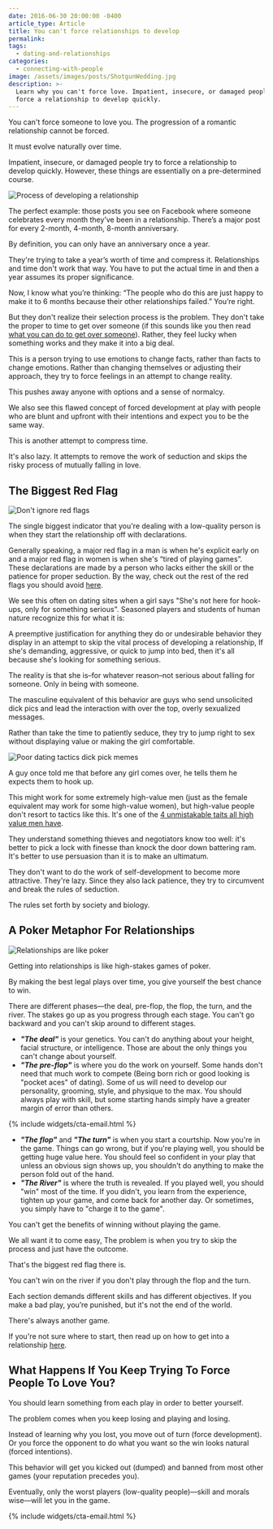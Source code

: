```yaml
---
date: 2016-06-30 20:00:00 -0400
article_type: Article
title: You can't force relationships to develop
permalink:
tags:
  - dating-and-relationships
categories:
  - connecting-with-people
image: /assets/images/posts/ShotgunWedding.jpg
description: >-
  Learn why you can't force love. Impatient, insecure, or damaged people try to
  force a relationship to develop quickly.
---
```

You can't force someone to love you. The progression of a romantic relationship cannot be forced.

It must evolve naturally over time.

Impatient, insecure, or damaged people try to force a relationship to develop quickly. However, these things are essentially on a pre-determined course.

![Process of developing a relationship](/assets/images/posts/courtship-process.jpg "There's a process to this.")

The perfect example: those posts you see on Facebook where someone celebrates every month they’ve been in a relationship. There’s a major post for every 2-month, 4-month, 8-month anniversary.

By definition, you can only have an anniversary once a year.

They're trying to take a year’s worth of time and compress it. Relationships and time don't work that way. You have to put the actual time in and then a year assumes its proper significance.

Now, I know what you’re thinking: “The people who do this are just happy to make it to 6 months because their other relationships failed.” You’re right.

But they don't realize their selection process is the problem. They don't take the proper to time to get over someone (if this sounds like you then read [what you can do to get over someone](/how-to-get-over-someone/)). Rather, they feel lucky when something works and they make it into a big deal.

This is a person trying to use emotions to change facts, rather than facts to change emotions. Rather than changing themselves or adjusting their approach, they try to force feelings in an attempt to change reality.

This pushes away anyone with options and a sense of normalcy.

We also see this flawed concept of forced development at play with people who are blunt and upfront with their intentions and expect you to be the same way.

This is another attempt to compress time.

It's also lazy. It attempts to remove the work of seduction and skips the risky process of mutually falling in love.

## The Biggest Red Flag

![Don't ignore red flags](/assets/images/posts/redflagtext.png "Don't ignore red flags")

The single biggest indicator that you're dealing with a low-quality person is when they start the relationship off with declarations.

Generally speaking, a major red flag in a man is when he's explicit early on and a major red flag in women is when she's “tired of playing games”. These declarations are made by a person who lacks either the skill or the patience for proper seduction. By the way, check out the rest of the red flags you should avoid [here](/red-flags-in-men/).

We see this often on dating sites when a girl says "She's not here for hook-ups, only for something serious". Seasoned players and students of human nature recognize this for what it is:

A preemptive justification for anything they do or undesirable behavior they display in an attempt to skip the vital process of developing a relationship, If she's demanding, aggressive, or quick to jump into bed, then it's all because she's looking for something serious.

The reality is that she is–for whatever reason–not serious about falling for someone. Only in being with someone.

The masculine equivalent of this behavior are guys who send unsolicited dick pics and lead the interaction with over the top, overly sexualized messages.

Rather than take the time to patiently seduce, they try to jump right to sex without displaying value or making the girl comfortable.

![Poor dating tactics dick pick memes](/assets/images/posts/dick-pic.jpg "Poor dating tactics dick pick memes")

A guy once told me that before any girl comes over, he tells them he expects them to hook up.

This might work for some extremely high-value men (just as the female equivalent may work for some high-value women), but high-value people don't resort to tactics like this. It's one of the [4 unmistakable taits all high value men have](/high-value-man/).

They understand something thieves and negotiators know too well: it's better to pick a lock with finesse than knock the door down battering ram. It's better to use persuasion than it is to make an ultimatum.

They don't want to do the work of self-development to become more attractive. They're lazy. Since they also lack patience, they try to circumvent and break the rules of seduction.

The rules set forth by society and biology.

## A Poker Metaphor For Relationships

![Relationships are like poker](/assets/images/posts/Poker.jpg "Relationships are like poker")

Getting into relationships is like high-stakes games of poker.

By making the best legal plays over time, you give yourself the best chance to win.

There are different phases—the deal, pre-flop, the flop, the turn, and the river. The stakes go up as you progress through each stage. You can't go backward and you can't skip around to different stages.

* ***"The deal"*** is your genetics. You can't do anything about your height, facial structure, or intelligence. Those are about the only things you can't change about yourself.
* ***"The pre-flop"*** is where you do the work on yourself. Some hands don't need that much work to compete (Being born rich or good looking is "pocket aces" of dating). Some of us will need to develop our personality, grooming, style, and physique to the max. You should always play with skill, but some starting hands simply have a greater margin of error than others.

{% include widgets/cta-email.html %}

* ***"The flop"*** and ***"The turn"*** is when you start a courtship. Now you're in the game. Things can go wrong, but if you're playing well, you should be getting huge value here. You should feel so confident in your play that unless an obvious sign shows up, you shouldn't do anything to make the person fold out of the hand.
* ***"The River"*** is where the truth is revealed. If you played well, you should "win" most of the time. If you didn't, you learn from the experience, tighten up your game, and come back for another day. Or sometimes, you simply have to "charge it to the game".

You can't get the benefits of winning without playing the game.

We all want it to come easy, The problem is when you try to skip the process and just have the outcome.

That's the biggest red flag there is.

You can't win on the river if you don't play through the flop and the turn.

Each section demands different skills and has different objectives. If you make a bad play, you’re punished, but it's not the end of the world.

There's always another game.

If you're not sure where to start, then read up on how to get into a relationship [here](/how-to-get-into-a-relationship/).

## What Happens If You Keep Trying To Force People To Love You?

You should learn something from each play in order to better yourself.

The problem comes when you keep losing and playing and losing.

Instead of learning why you lost, you move out of turn (force development). Or you force the opponent to do what you want so the win looks natural (forced intentions).

This behavior will get you kicked out (dumped) and banned from most other games (your reputation precedes you).

Eventually, only the worst players (low-quality people)—skill and morals wise—will let you in the game.

{% include widgets/cta-email.html %}